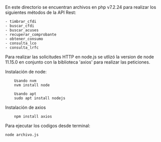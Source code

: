 En este directorio se encuentran archivos en php v7.2.24 para realizar los siguientes métodos de la API Rest:

	- timbrar_cfdi
	- buscar_cfdi
	- buscar_acuses
	- recuperar_comprobante
	- obtener_consumo
	- consulta_lco
	- consulta_lrfc

Para realizar las solicitudes HTTP en node.js se utlizó la version de node 11.15.0 en conjunto con la biblioteca 'axios' para realizar las peticiones. 

Instalación de node:

    	Usando nvm
    	nvm install node

    	Usando apt
    	sudo apt install nodejs

Instalación de axios

    	npm install axios

Para ejecutar los codigos desde terminal:

	node archivo.js
